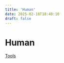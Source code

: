```yaml
---
title: 'Human'
date: 2025-02-18T18:40:10
draft: false
---
```


# Human

[Tools](Human%2004c79c94438c46a99ae6f6fa1ec90829/Tools%205f0f404d05e94839b61e75e53d392983.md)
